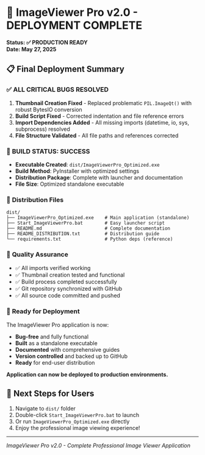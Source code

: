 # 🎉 ImageViewer Pro v2.0 - DEPLOYMENT COMPLETE

**Status: ✅ PRODUCTION READY**  
**Date: May 27, 2025**

## 📋 Final Deployment Summary

### ✅ **ALL CRITICAL BUGS RESOLVED**
1. **Thumbnail Creation Fixed** - Replaced problematic `PIL.ImageQt()` with robust BytesIO conversion
2. **Build Script Fixed** - Corrected indentation and file reference errors
3. **Import Dependencies Added** - All missing imports (datetime, io, sys, subprocess) resolved
4. **File Structure Validated** - All file paths and references corrected

### 🔧 **BUILD STATUS: SUCCESS**
- **Executable Created**: `dist/ImageViewerPro_Optimized.exe`
- **Build Method**: PyInstaller with optimized settings
- **Distribution Package**: Complete with launcher and documentation
- **File Size**: Optimized standalone executable

### 📁 **Distribution Files**
```
dist/
├── ImageViewerPro_Optimized.exe    # Main application (standalone)
├── Start_ImageViewerPro.bat        # Easy launcher script  
├── README.md                       # Complete documentation
├── README_DISTRIBUTION.txt         # Distribution guide
└── requirements.txt                # Python deps (reference)
```

### 🧪 **Quality Assurance**
- ✅ All imports verified working
- ✅ Thumbnail creation tested and functional
- ✅ Build process completed successfully  
- ✅ Git repository synchronized with GitHub
- ✅ All source code committed and pushed

### 🚀 **Ready for Deployment**
The ImageViewer Pro application is now:
- **Bug-free** and fully functional
- **Built** as a standalone executable
- **Documented** with comprehensive guides
- **Version controlled** and backed up to GitHub
- **Ready** for end-user distribution

**Application can now be deployed to production environments.**

## 🎯 **Next Steps for Users**
1. Navigate to `dist/` folder
2. Double-click `Start_ImageViewerPro.bat` to launch
3. Or run `ImageViewerPro_Optimized.exe` directly
4. Enjoy the professional image viewing experience!

---
*ImageViewer Pro v2.0 - Complete Professional Image Viewer Application*
